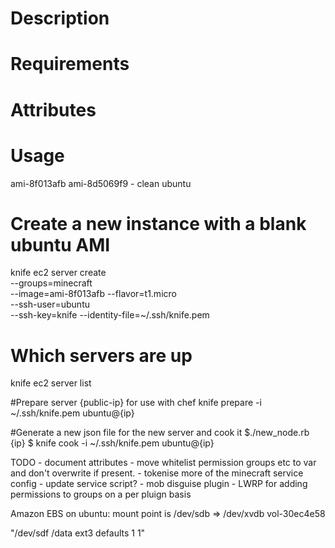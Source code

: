 Description
===========

Requirements
============

Attributes
==========

Usage
=====
ami-8f013afb
ami-8d5069f9 - clean ubuntu
# Create a new instance with a blank ubuntu AMI
knife ec2 server create \
  --groups=minecraft \
  --image=ami-8f013afb --flavor=t1.micro \
  --ssh-user=ubuntu \
  --ssh-key=knife --identity-file=~/.ssh/knife.pem

# Which servers are up
knife ec2 server list

#Prepare server {public-ip} for use with chef
knife prepare -i ~/.ssh/knife.pem ubuntu@{ip}

#Generate a new json file for the new server and cook it
$./new_node.rb {ip}
$ knife cook -i ~/.ssh/knife.pem ubuntu@{ip}


TODO - document attributes
     - move whitelist permission groups etc to var and don't overwrite if present.
     - tokenise more of the minecraft service config
     - update service script?
     - mob disguise plugin
     - LWRP for adding permissions to groups on a per pluign basis


Amazon EBS on ubuntu:
mount point is /dev/sdb => /dev/xvdb
vol-30ec4e58

"/dev/sdf /data ext3 defaults 1 1"



